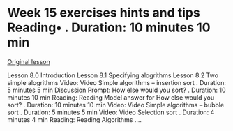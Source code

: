 # Week 15 exercises hints and tips Reading• . Duration: 10 minutes 10 min

[Original lesson](https://www.coursera.org/learn/uol-fundamentals-of-computer-science/supplement/ASW66/week-15-exercises-hints-and-tips)

Lesson 8.0 Introduction Lesson 8.1 Specifying alogrithms Lesson 8.2 Two simple alogrithms Video: Video Simple algorithms – insertion sort . Duration: 5 minutes 5 min Discussion Prompt: How else would you sort? . Duration: 10 minutes 10 min Reading: Reading Model answer for How else would you sort? . Duration: 10 minutes 10 min Video: Video Simple algorithms – bubble sort . Duration: 5 minutes 5 min Video: Video Selection sort . Duration: 4 minutes 4 min Reading: Reading Algorithms ....

